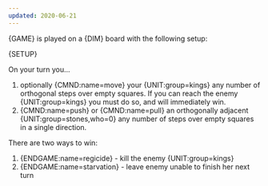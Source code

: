 ```yaml
---
updated: 2020-06-21
---
```


{GAME} is played on a {DIM} board with the following setup:

{SETUP}

On your turn you...

1. optionally {CMND:name=move} your {UNIT:group=kings} any number of orthogonal steps over empty squares. If you can reach the enemy {UNIT:group=kings} you must do so, and will immediately win.
1. {CMND:name=push} or {CMND:name=pull} an orthogonally adjacent {UNIT:group=stones,who=0} any number of steps over empty squares in a single direction.

There are two ways to win:

1. {ENDGAME:name=regicide} - kill the enemy {UNIT:group=kings}
1. {ENDGAME:name=starvation} - leave enemy unable to finish her next turn
